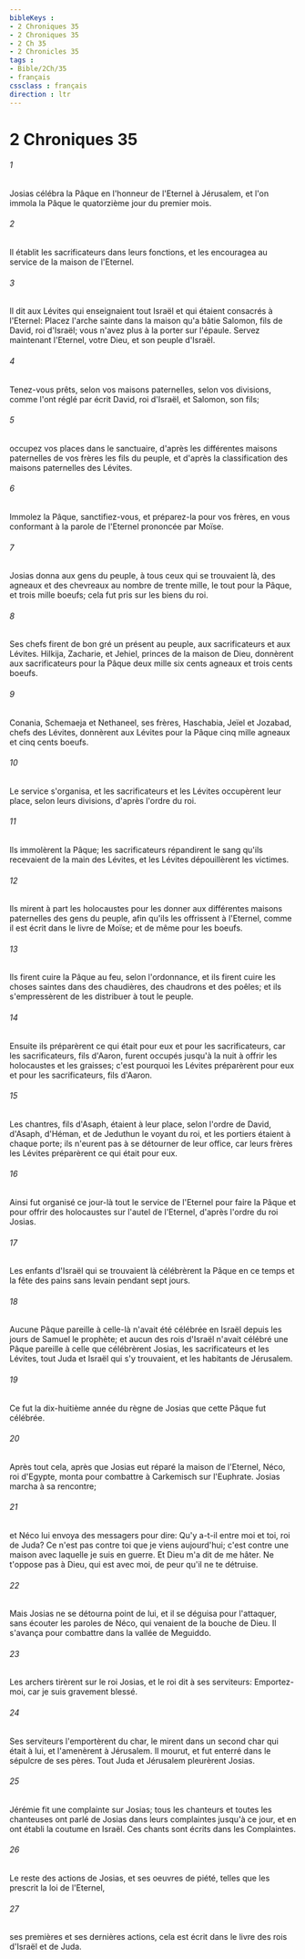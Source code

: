 ```yaml
---
bibleKeys : 
- 2 Chroniques 35
- 2 Chroniques 35
- 2 Ch 35
- 2 Chronicles 35
tags : 
- Bible/2Ch/35
- français
cssclass : français
direction : ltr
---
```


# 2 Chroniques 35

###### 1
Josias célébra la Pâque en l'honneur de l'Eternel à Jérusalem, et l'on immola la Pâque le quatorzième jour du premier mois.
###### 2
Il établit les sacrificateurs dans leurs fonctions, et les encouragea au service de la maison de l'Eternel.
###### 3
Il dit aux Lévites qui enseignaient tout Israël et qui étaient consacrés à l'Eternel: Placez l'arche sainte dans la maison qu'a bâtie Salomon, fils de David, roi d'Israël; vous n'avez plus à la porter sur l'épaule. Servez maintenant l'Eternel, votre Dieu, et son peuple d'Israël.
###### 4
Tenez-vous prêts, selon vos maisons paternelles, selon vos divisions, comme l'ont réglé par écrit David, roi d'Israël, et Salomon, son fils;
###### 5
occupez vos places dans le sanctuaire, d'après les différentes maisons paternelles de vos frères les fils du peuple, et d'après la classification des maisons paternelles des Lévites.
###### 6
Immolez la Pâque, sanctifiez-vous, et préparez-la pour vos frères, en vous conformant à la parole de l'Eternel prononcée par Moïse.
###### 7
Josias donna aux gens du peuple, à tous ceux qui se trouvaient là, des agneaux et des chevreaux au nombre de trente mille, le tout pour la Pâque, et trois mille boeufs; cela fut pris sur les biens du roi.
###### 8
Ses chefs firent de bon gré un présent au peuple, aux sacrificateurs et aux Lévites. Hilkija, Zacharie, et Jehiel, princes de la maison de Dieu, donnèrent aux sacrificateurs pour la Pâque deux mille six cents agneaux et trois cents boeufs.
###### 9
Conania, Schemaeja et Nethaneel, ses frères, Haschabia, Jeïel et Jozabad, chefs des Lévites, donnèrent aux Lévites pour la Pâque cinq mille agneaux et cinq cents boeufs.
###### 10
Le service s'organisa, et les sacrificateurs et les Lévites occupèrent leur place, selon leurs divisions, d'après l'ordre du roi.
###### 11
Ils immolèrent la Pâque; les sacrificateurs répandirent le sang qu'ils recevaient de la main des Lévites, et les Lévites dépouillèrent les victimes.
###### 12
Ils mirent à part les holocaustes pour les donner aux différentes maisons paternelles des gens du peuple, afin qu'ils les offrissent à l'Eternel, comme il est écrit dans le livre de Moïse; et de même pour les boeufs.
###### 13
Ils firent cuire la Pâque au feu, selon l'ordonnance, et ils firent cuire les choses saintes dans des chaudières, des chaudrons et des poêles; et ils s'empressèrent de les distribuer à tout le peuple.
###### 14
Ensuite ils préparèrent ce qui était pour eux et pour les sacrificateurs, car les sacrificateurs, fils d'Aaron, furent occupés jusqu'à la nuit à offrir les holocaustes et les graisses; c'est pourquoi les Lévites préparèrent pour eux et pour les sacrificateurs, fils d'Aaron.
###### 15
Les chantres, fils d'Asaph, étaient à leur place, selon l'ordre de David, d'Asaph, d'Héman, et de Jeduthun le voyant du roi, et les portiers étaient à chaque porte; ils n'eurent pas à se détourner de leur office, car leurs frères les Lévites préparèrent ce qui était pour eux.
###### 16
Ainsi fut organisé ce jour-là tout le service de l'Eternel pour faire la Pâque et pour offrir des holocaustes sur l'autel de l'Eternel, d'après l'ordre du roi Josias.
###### 17
Les enfants d'Israël qui se trouvaient là célébrèrent la Pâque en ce temps et la fête des pains sans levain pendant sept jours.
###### 18
Aucune Pâque pareille à celle-là n'avait été célébrée en Israël depuis les jours de Samuel le prophète; et aucun des rois d'Israël n'avait célébré une Pâque pareille à celle que célébrèrent Josias, les sacrificateurs et les Lévites, tout Juda et Israël qui s'y trouvaient, et les habitants de Jérusalem.
###### 19
Ce fut la dix-huitième année du règne de Josias que cette Pâque fut célébrée.
###### 20
Après tout cela, après que Josias eut réparé la maison de l'Eternel, Néco, roi d'Egypte, monta pour combattre à Carkemisch sur l'Euphrate. Josias marcha à sa rencontre;
###### 21
et Néco lui envoya des messagers pour dire: Qu'y a-t-il entre moi et toi, roi de Juda? Ce n'est pas contre toi que je viens aujourd'hui; c'est contre une maison avec laquelle je suis en guerre. Et Dieu m'a dit de me hâter. Ne t'oppose pas à Dieu, qui est avec moi, de peur qu'il ne te détruise.
###### 22
Mais Josias ne se détourna point de lui, et il se déguisa pour l'attaquer, sans écouter les paroles de Néco, qui venaient de la bouche de Dieu. Il s'avança pour combattre dans la vallée de Meguiddo.
###### 23
Les archers tirèrent sur le roi Josias, et le roi dit à ses serviteurs: Emportez-moi, car je suis gravement blessé.
###### 24
Ses serviteurs l'emportèrent du char, le mirent dans un second char qui était à lui, et l'amenèrent à Jérusalem. Il mourut, et fut enterré dans le sépulcre de ses pères. Tout Juda et Jérusalem pleurèrent Josias.
###### 25
Jérémie fit une complainte sur Josias; tous les chanteurs et toutes les chanteuses ont parlé de Josias dans leurs complaintes jusqu'à ce jour, et en ont établi la coutume en Israël. Ces chants sont écrits dans les Complaintes.
###### 26
Le reste des actions de Josias, et ses oeuvres de piété, telles que les prescrit la loi de l'Eternel,
###### 27
ses premières et ses dernières actions, cela est écrit dans le livre des rois d'Israël et de Juda.
